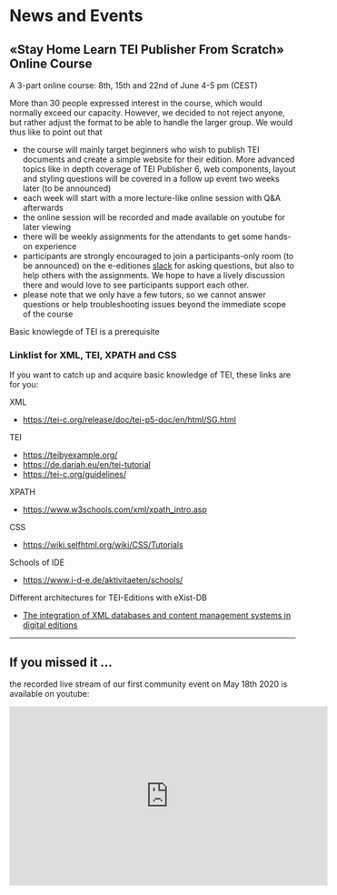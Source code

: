 
# News and Events

## «Stay Home Learn TEI Publisher From Scratch» Online Course

A 3-part online course: 8th, 15th and 22nd of June 4-5 pm (CEST)

More than 30 people expressed interest in the course, which would
normally exceed our capacity. However, we decided to not reject anyone,
but rather adjust the format to be able to handle the larger group. We
would thus like to point out that

* the course will mainly target beginners who wish to publish TEI
documents and create a simple website for their edition. More advanced
topics like in depth coverage of TEI Publisher 6, web components, layout
and styling questions will be covered in a follow up event two weeks
later (to be announced)
* each week will start with a more lecture-like online session with Q&A
afterwards
* the online session will be recorded and made available on youtube for
later viewing
* there will be weekly assignments for the attendants to get some
hands-on experience
* participants are strongly encouraged to join a participants-only room
(to be announced) on the e-editiones [slack](https://join.slack.com/t/e-editiones/shared_invite/zt-e19jc03q-OFaVni~_lh6emSHen6pswg) for asking questions, but also to help others with the assignments. We hope to have a lively discussion there and would love to see participants support each other.
* please note that we only have a few tutors, so we cannot answer
questions or help troubleshooting issues beyond the immediate scope of
the course

Basic knowlegde of TEI is a prerequisite

### Linklist for XML, TEI, XPATH and CSS

If you want to catch up and acquire basic knowledge of TEI, these links are for you:

XML

- https://tei-c.org/release/doc/tei-p5-doc/en/html/SG.html

TEI

- https://teibyexample.org/
- https://de.dariah.eu/en/tei-tutorial
- https://tei-c.org/guidelines/

XPATH

- https://www.w3schools.com/xml/xpath_intro.asp

CSS

- https://wiki.selfhtml.org/wiki/CSS/Tutorials

Schools of IDE

- https://www.i-d-e.de/aktivitaeten/schools/

Different architectures for TEI-Editions with eXist-DB

- [The integration of XML databases and content management systems in digital editions](https://www.balisage.net/Proceedings/vol23/html/Birnbaum01/BalisageVol23-Birnbaum01.html)

---
## If you missed it ...

the recorded live stream of our first community event on May 18th 2020 is available on youtube:

<iframe width="560" height="315" src="https://www.youtube.com/embed/LNbuyeh-vew" frameborder="0" allow="accelerometer; autoplay; encrypted-media; gyroscope; picture-in-picture" allowfullscreen></iframe>
